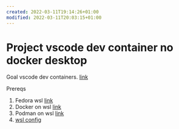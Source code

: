 ```yaml
---
created: 2022-03-11T19:14:26+01:00
modified: 2022-03-11T20:03:15+01:00
---
```


# Project vscode dev container no docker desktop

Goal vscode dev containers. 
[link](https://github.com/microsoft/vscode-dev-containers) 

Prereqs

1. Fedora wsl [link](https://dev.to/bowmanjd/install-fedora-on-windows-subsystem-for-linux-wsl-4b26)
2. Docker on wsl [link](https://dev.to/bowmanjd/install-docker-on-windows-wsl-without-docker-desktop-34m9)
3. Podman on wsl [link](https://dev.to/bowmanjd/using-podman-on-windows-subsystem-for-linux-wsl-58ji)
4. [wsl config](https://docs.microsoft.com/en-us/windows/wsl/wsl-config)
